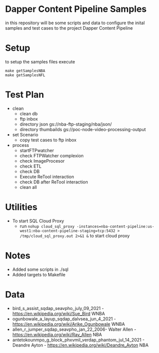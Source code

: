 # Dapper Content Pipeline Samples

in this repository will be some scripts and data to configure the inital samples and test cases to the project Dapper Content Pipeline 

# Setup
to setup the samples files execute

```
make getSamplesNBA
make getSamplesNFL
```

# Test Plan
- clean 
    - clean db
    - ftp inbox
    - directory json gs://nba-ftp-staging/nba/json/
    - directory thumbailds gs://poc-node-video-processing-output
- set Scenario
    - copy test cases to ftp inbox
- process
    - startFTPwatcher
    - check FTPWatcher complexion
    - check ImageProcesor 
    - check ETL
    - check DB
    - Execute ReTool interaction
    - check DB after ReTool interaction
    - clean all

# Utilities
- To start SQL Cloud Proxy
    - run `nohup cloud_sql_proxy -instances=nba-content-pipeline:us-west1:nba-content-pipeline-staging=tcp:5432 > /tmp/cloud_sql_proxy.out 2>&1 &` to start cloud proxy

# Notes
- Added some scripts in ./sql
- Added targets to Makefile

# Data
- bird_s_assist_sqdap_seavpho_july_09_2021 - https://en.wikipedia.org/wiki/Sue_Bird WNBA
- ogunbowale_a_layup_sqdap_dalvsea_jun_4_2021 - https://en.wikipedia.org/wiki/Arike_Ogunbowale WNBA
- allen_r_jumper_sqdap_seavpho_jan_22_2006- Walter Allen - https://en.wikipedia.org/wiki/Ray_Allen NBA
- antetokounmpo_g_block_phxvmil_verdap_phantom_jul_14_2021 - Deandre Ayton - https://en.wikipedia.org/wiki/Deandre_Ayton NBA

